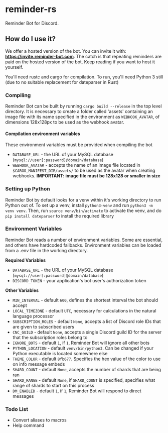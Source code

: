 # reminder-rs
Reminder Bot for Discord.

## How do I use it?
We offer a hosted version of the bot. You can invite it with: **https://invite.reminder-bot.com**. The catch is that repeating 
reminders are paid on the hosted version of the bot. Keep reading if you want to host it yourself.

You'll need rustc and cargo for compilation. To run, you'll need Python 3 still (due to no suitable replacement for dateparser in Rust)

### Compiling
Reminder Bot can be built by running `cargo build --release` in the top level directory. It is necessary to create a folder called 'assets' containing an image file with its name specified in the environment as `WEBHOOK_AVATAR`, of dimensions 128x128px to be used as the webhook avatar.

#### Compilation environment variables
These environment variables must be provided when compiling the bot
* `DATABASE_URL` - the URL of your MySQL database (`mysql://user[:password]@domain/database`)
* `WEBHOOK_AVATAR` - accepts the name of an image file located in `$CARGO_MANIFEST_DIR/assets/` to be used as the avatar when creating webhooks. **IMPORTANT: image file must be 128x128 or smaller in size**

### Setting up Python
Reminder Bot by default looks for a venv within it's working directory to run Python out of. To set up a venv, install `python3-venv` and run `python3 -m venv venv`. Then, run `source venv/bin/activate` to activate the venv, and do `pip install dateparser` to install the required library

### Environment Variables
Reminder Bot reads a number of environment variables. Some are essential, and others have hardcoded fallbacks. Environment variables can be loaded from a .env file in the working directory.

__Required Variables__
* `DATABASE_URL` - the URL of your MySQL database (`mysql://user[:password]@domain/database`)
* `DISCORD_TOKEN` - your application's bot user's authorization token

__Other Variables__
* `MIN_INTERVAL` - default `600`, defines the shortest interval the bot should accept
* `LOCAL_TIMEZONE` - default `UTC`, necessary for calculations in the natural language processor
* `SUBSCRIPTION_ROLES` - default `None`, accepts a list of Discord role IDs that are given to subscribed users
* `CNC_GUILD` - default `None`, accepts a single Discord guild ID for the server that the subscription roles belong to
* `IGNORE_BOTS` - default `1`, if `1`, Reminder Bot will ignore all other bots
* `PYTHON_LOCATION` - default `venv/bin/python3`. Can be changed if your Python executable is located somewhere else
* `THEME_COLOR` - default `8fb677`. Specifies the hex value of the color to use on info message embeds 
* `SHARD_COUNT` - default `None`, accepts the number of shards that are being ran
* `SHARD_RANGE` - default `None`, if `SHARD_COUNT` is specified, specifies what range of shards to start on this process 
* `DM_ENABLED` - default `1`, if `1`, Reminder Bot will respond to direct messages

### Todo List

* Convert aliases to macros
* Help command
